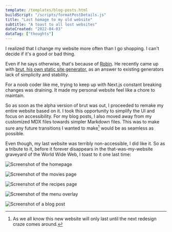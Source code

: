 ```yaml
---
template: /templates/blog-posts.html
buildScript: "/scripts/formatPostDetails.js"
title: "Last homage to my old website"
subtitle: "A toast to all lost websites"
dateCreated: "2022-04-03"
dataTag: ["thoughts"]
---
```


I realized that I change my website more often than I go shopping. I can't decide if it's a good or bad thing.

Even if he says otherwise, that's because of [Robin](https://robinmetral.com/). He recently came up with [brut, his own static site generator,](https://brut.pages.dev/) as an answer to existing generators lack of simplicity and stability.

For a noob coder like me, trying to keep up with Next.js constant breaking changes was draining. It made my personal website feel like a chore to maintain.

So as soon as the alpha version of brut was out, I proceeded to remake my entire website based on it. I took this opportunity to simplify the UI and focus on accessibility. For my blog posts, I also moved away from my customized MDX files towards simpler Markdown files. This was to make sure any future transitions I wanted to make[^1] would be as seamless as possible.

Even though, my last website was terribly non-accessible, I did like it. So as a tribute to it, before it forever disappears in the that-was-my-website graveyard of the World Wide Web, I toast to it one last time:

![Screenshot of the homepage](/images/20220403-old-website5.webp)

![Screenshot of the movies page](/images/20220403-old-website4.webp)

![Screenshot of the recipes page](/images/20220403-old-website2.webp)

![Screenshot of the menu overlay](/images/20220403-old-website1.webp)

![Screenshot of a blog post](/images/20220403-old-website3.webp)

[^1]: As we all know this new website will only last until the next redesign craze comes around.
